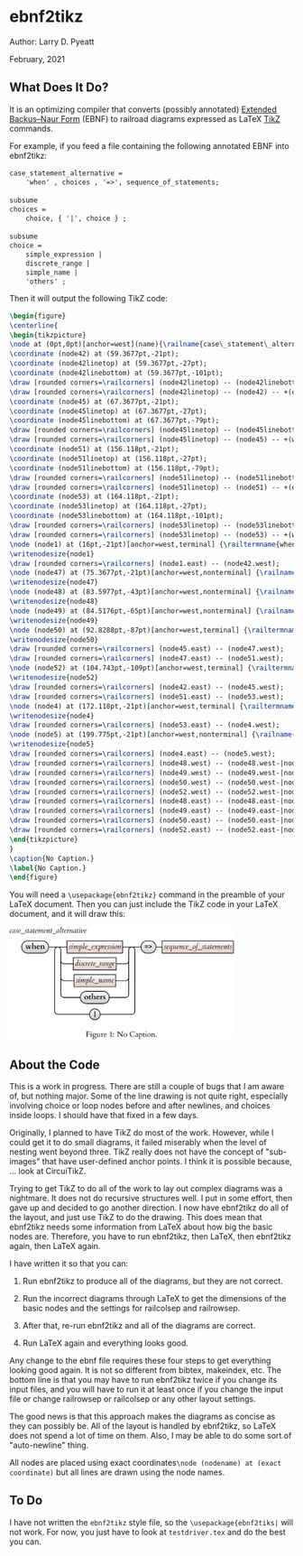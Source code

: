 # ebnf2tikz

Author: Larry D. Pyeatt

February, 2021

## What Does It Do?
It is an optimizing compiler that converts (possibly annotated) <a href=https://en.wikipedia.org/wiki/Extended_Backus%E2%80%93Naur_form>Extended Backus–Naur  Form</a> (EBNF) to railroad diagrams expressed as LaTeX <a href=https://en.wikipedia.org/wiki/PGF/TikZ> TikZ</a> commands.

For example, if  you feed a file containing the following annotated EBNF into ebnf2tikz:
```ebnf
case_statement_alternative =
    'when' , choices , '=>', sequence_of_statements;

subsume
choices =
    choice, { '|', choice } ;

subsume
choice =
    simple_expression |
    discrete_range |
    simple_name |
    'others' ;
```
Then it will output the following TikZ code:

```latex
\begin{figure}
\centerline{
\begin{tikzpicture}
\node at (0pt,0pt)[anchor=west](name){\railname{case\_statement\_alternative\strut}};
\coordinate (node42) at (59.3677pt,-21pt);
\coordinate (node42linetop) at (59.3677pt,-27pt);
\coordinate (node42linebottom) at (59.3677pt,-101pt);
\draw [rounded corners=\railcorners] (node42linetop) -- (node42linebottom);
\draw [rounded corners=\railcorners] (node42linetop) -- (node42) -- +(east:8pt);
\coordinate (node45) at (67.3677pt,-21pt);
\coordinate (node45linetop) at (67.3677pt,-27pt);
\coordinate (node45linebottom) at (67.3677pt,-79pt);
\draw [rounded corners=\railcorners] (node45linetop) -- (node45linebottom);
\draw [rounded corners=\railcorners] (node45linetop) -- (node45) -- +(west:8pt);
\coordinate (node51) at (156.118pt,-21pt);
\coordinate (node51linetop) at (156.118pt,-27pt);
\coordinate (node51linebottom) at (156.118pt,-79pt);
\draw [rounded corners=\railcorners] (node51linetop) -- (node51linebottom);
\draw [rounded corners=\railcorners] (node51linetop) -- (node51) -- +(east:8pt);
\coordinate (node53) at (164.118pt,-21pt);
\coordinate (node53linetop) at (164.118pt,-27pt);
\coordinate (node53linebottom) at (164.118pt,-101pt);
\draw [rounded corners=\railcorners] (node53linetop) -- (node53linebottom);
\draw [rounded corners=\railcorners] (node53linetop) -- (node53) -- +(west:8pt);
\node (node1) at (16pt,-21pt)[anchor=west,terminal] {\railtermname{when\strut}};
\writenodesize{node1}
\draw [rounded corners=\railcorners] (node1.east) -- (node42.west);
\node (node47) at (75.3677pt,-21pt)[anchor=west,nonterminal] {\railname{simple\_expression\strut}};
\writenodesize{node47}
\node (node48) at (83.5977pt,-43pt)[anchor=west,nonterminal] {\railname{discrete\_range\strut}};
\writenodesize{node48}
\node (node49) at (84.5176pt,-65pt)[anchor=west,nonterminal] {\railname{simple\_name\strut}};
\writenodesize{node49}
\node (node50) at (92.8288pt,-87pt)[anchor=west,terminal] {\railtermname{others\strut}};
\writenodesize{node50}
\draw [rounded corners=\railcorners] (node45.east) -- (node47.west);
\draw [rounded corners=\railcorners] (node47.east) -- (node51.west);
\node (node52) at (104.743pt,-109pt)[anchor=west,terminal] {\railtermname{|}};
\writenodesize{node52}
\draw [rounded corners=\railcorners] (node42.east) -- (node45.west);
\draw [rounded corners=\railcorners] (node51.east) -- (node53.west);
\node (node4) at (172.118pt,-21pt)[anchor=west,terminal] {\railtermname{=>\strut}};
\writenodesize{node4}
\draw [rounded corners=\railcorners] (node53.east) -- (node4.west);
\node (node5) at (199.775pt,-21pt)[anchor=west,nonterminal] {\railname{sequence\_of\_statements\strut}};
\writenodesize{node5}
\draw [rounded corners=\railcorners] (node4.east) -- (node5.west);
\draw [rounded corners=\railcorners] (node48.west) -- (node48.west-|node45) -- (node45linetop);
\draw [rounded corners=\railcorners] (node49.west) -- (node49.west-|node45) -- (node45linetop);
\draw [rounded corners=\railcorners] (node50.west) -- (node50.west-|node45) -- (node45linetop);
\draw [rounded corners=\railcorners] (node52.west) -- (node52.west-|node42) -- (node42linetop);
\draw [rounded corners=\railcorners] (node48.east) -- (node48.east-|node51) -- (node51linetop);
\draw [rounded corners=\railcorners] (node49.east) -- (node49.east-|node51) -- (node51linetop);
\draw [rounded corners=\railcorners] (node50.east) -- (node50.east-|node51) -- (node51linetop);
\draw [rounded corners=\railcorners] (node52.east) -- (node52.east-|node53) -- (node53linetop);
\end{tikzpicture}
}
\caption{No Caption.}
\label{No Caption.}
\end{figure}
```

You will need a ```\usepackage{ebnf2tikz}``` command in the preamble of your LaTeX document.
Then you can just include the TikZ code in your LaTeX document, and it will draw this:

<img src="./testdriver.png" height="200">


## About the Code

This is a work in progress.  There are still a couple of bugs that I am aware of, but
nothing major.  Some of the line drawing is not quite right, especially involving choice
or loop nodes before and after newlines, and choices inside loops.  I should have that
fixed in a few days.

Originally, I planned to have TikZ do most of the work.  However,
while I could get it to do small diagrams, it failed miserably when
the level of nesting went beyond three.  TikZ really does not have the
concept of "sub-images" that have user-defined anchor points. I think
it is possible because, ... look at CircuiTikZ. 

Trying to get TikZ to do all of the work to lay out complex diagrams was a nightmare.  It
does not do recursive structures well. I put in some effort, then gave
up and decided to go another direction.  I now have ebnf2tikz do all of the layout, and just use TikZ to do the drawing. 
This does mean that ebnf2tikz needs some information from LaTeX about how big the basic nodes are.  Therefore, you have to run ebnf2tikz, then LaTeX, then ebnf2tikz again, then LaTeX again.

I have written it so that
you can:

1. Run ebnf2tikz to produce all of the diagrams, but they are not
correct.

2. Run the incorrect diagrams through LaTeX to get the dimensions of
the basic nodes and the settings for railcolsep and railrowsep.

3. After that, re-run ebnf2tikz and all of the diagrams are correct.

4. Run LaTeX again and everything looks good.

Any change to the ebnf file requires these four steps to get
everything looking good again. It is not so different from bibtex,
makeindex, etc.  The bottom line is that you may have to run ebnf2tikz
twice if you change its input files, and you will have to run it at
least once if you change the input file or change railrowsep or
railcolsep or any other layout settings.

The good news is that this approach makes the diagrams as concise as
they can possibly be. All of the layout is handled by ebnf2tikz, so
LaTeX does not spend a lot of time on them. Also, I may be able to do
some sort of "auto-newline" thing.

All nodes are placed using exact coordinates```\node (nodename) at (exact
coordinate)``` but all lines are drawn using the node names.

## To Do

I have not written the ```ebnf2tikz``` style file, so the ```\usepackage{ebnf2tiks|``` will not work.
For now, you just have to look at ```testdriver.tex``` and do the best you can.
